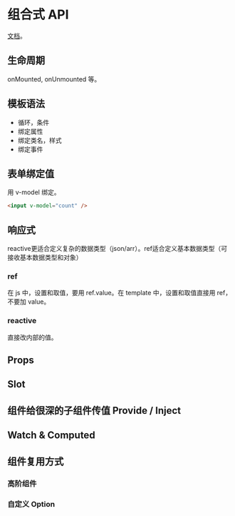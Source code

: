 # 组合式 API
[文档](https://v3.cn.vuejs.org/guide/composition-api-introduction.html)。

## 生命周期
onMounted, onUnmounted 等。

## 模板语法
* 循环，条件
* 绑定属性
* 绑定类名，样式
* 绑定事件

## 表单绑定值
用 v-model 绑定。
```html
<input v-model="count" />
```

## 响应式
reactive更适合定义复杂的数据类型（json/arr）。ref适合定义基本数据类型（可接收基本数据类型和对象）

### ref
在 js 中，设置和取值，要用 ref.value。在 template 中，设置和取值直接用 ref，不要加 value。

### reactive
直接改内部的值。

## Props

## Slot

## 组件给很深的子组件传值 Provide / Inject


## Watch & Computed

## 组件复用方式
### 高阶组件


### 自定义 Option